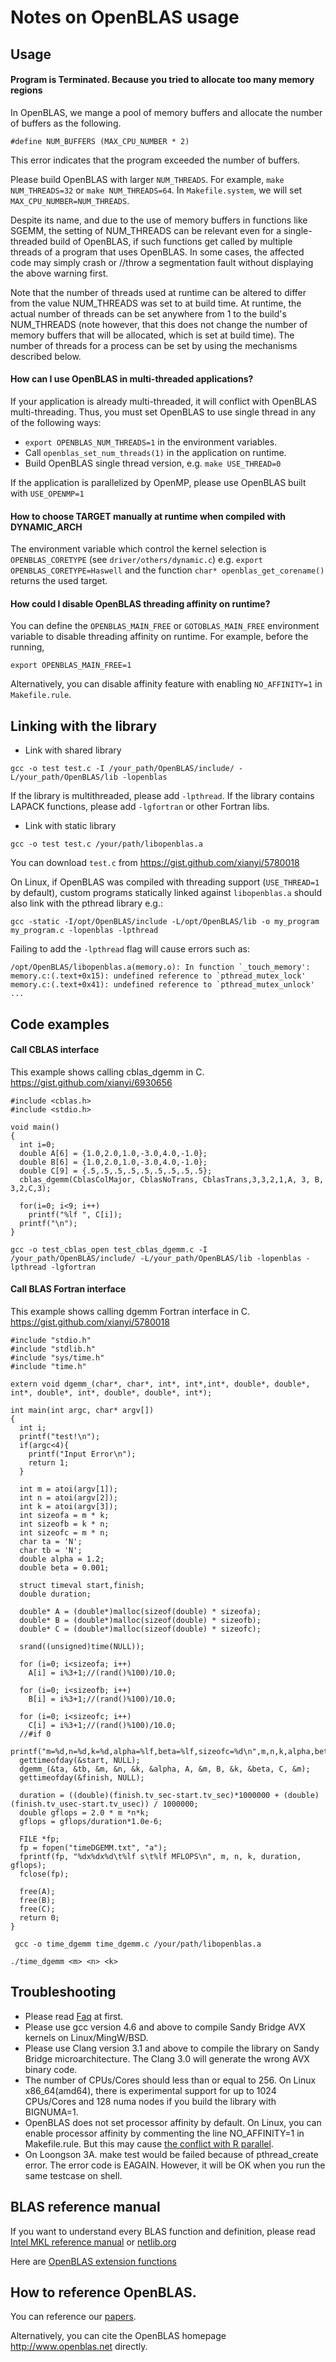 # Notes on OpenBLAS usage
## Usage

#### Program is Terminated. Because you tried to allocate too many memory regions

In OpenBLAS, we mange a pool of memory buffers and allocate the number of
buffers as the following.
```
#define NUM_BUFFERS (MAX_CPU_NUMBER * 2)
```
This error indicates that the program exceeded the number of buffers.

Please build OpenBLAS with larger `NUM_THREADS`. For example, `make
NUM_THREADS=32` or `make NUM_THREADS=64`.  In `Makefile.system`, we will set
`MAX_CPU_NUMBER=NUM_THREADS`.

Despite its name, and due to the use of memory buffers in functions like SGEMM,
the setting of NUM_THREADS can be relevant even for a single-threaded build 
of OpenBLAS, if such functions get called by multiple threads of a program
that uses OpenBLAS. In some cases, the affected code may simply crash or //throw 
a segmentation fault without displaying the above warning first.

Note that the number of threads used at runtime can be altered to differ from the
value NUM_THREADS was set to at build time. At runtime, the actual number of
threads can be set anywhere from 1 to the build's NUM_THREADS (note however,
that this does not change the number of memory buffers that will be allocated,
which is set at build time). The number of threads for a process can be set by
using the mechanisms described below.


#### How can I use OpenBLAS in multi-threaded applications?

If your application is already multi-threaded, it will conflict with OpenBLAS
multi-threading. Thus, you must set OpenBLAS to use single thread in any of the
following ways:

* `export OPENBLAS_NUM_THREADS=1` in the environment variables.
* Call `openblas_set_num_threads(1)` in the application on runtime.
* Build OpenBLAS single thread version, e.g. `make USE_THREAD=0`

If the application is parallelized by OpenMP, please use OpenBLAS built with
`USE_OPENMP=1`

#### How to choose TARGET manually at runtime when compiled with DYNAMIC_ARCH

The environment variable which control the kernel selection is
`OPENBLAS_CORETYPE` (see `driver/others/dynamic.c`) e.g. `export
OPENBLAS_CORETYPE=Haswell` and the function `char* openblas_get_corename()`
returns the used target.

#### How could I disable OpenBLAS threading affinity on runtime?

You can define the `OPENBLAS_MAIN_FREE` or `GOTOBLAS_MAIN_FREE` environment
variable to disable threading affinity on runtime. For example, before the
running,
```
export OPENBLAS_MAIN_FREE=1
```

Alternatively, you can disable affinity feature with enabling `NO_AFFINITY=1`
in `Makefile.rule`.

## Linking with the library

* Link with shared library

`gcc -o test test.c -I /your_path/OpenBLAS/include/ -L/your_path/OpenBLAS/lib -lopenblas`

If the library is multithreaded, please add `-lpthread`. If the library
contains LAPACK functions, please add `-lgfortran` or other Fortran libs.

* Link with static library

`gcc -o test test.c /your/path/libopenblas.a`

You can download `test.c` from https://gist.github.com/xianyi/5780018

On Linux, if OpenBLAS was compiled with threading support (`USE_THREAD=1` by
default), custom programs statically linked against `libopenblas.a` should also
link with the pthread library e.g.:

```
gcc -static -I/opt/OpenBLAS/include -L/opt/OpenBLAS/lib -o my_program my_program.c -lopenblas -lpthread
```

Failing to add the `-lpthread` flag will cause errors such as:

```
/opt/OpenBLAS/libopenblas.a(memory.o): In function `_touch_memory':
memory.c:(.text+0x15): undefined reference to `pthread_mutex_lock'
memory.c:(.text+0x41): undefined reference to `pthread_mutex_unlock'
...
```

## Code examples

#### Call CBLAS interface
This example shows calling cblas_dgemm in C. https://gist.github.com/xianyi/6930656
```
#include <cblas.h>
#include <stdio.h>

void main()
{
  int i=0;
  double A[6] = {1.0,2.0,1.0,-3.0,4.0,-1.0};
  double B[6] = {1.0,2.0,1.0,-3.0,4.0,-1.0};
  double C[9] = {.5,.5,.5,.5,.5,.5,.5,.5,.5};
  cblas_dgemm(CblasColMajor, CblasNoTrans, CblasTrans,3,3,2,1,A, 3, B, 3,2,C,3);

  for(i=0; i<9; i++)
    printf("%lf ", C[i]);
  printf("\n");
}
```
`gcc -o test_cblas_open test_cblas_dgemm.c -I /your_path/OpenBLAS/include/ -L/your_path/OpenBLAS/lib -lopenblas -lpthread -lgfortran`

#### Call BLAS Fortran interface

This example shows calling dgemm Fortran interface in C. https://gist.github.com/xianyi/5780018

```
#include "stdio.h"
#include "stdlib.h"
#include "sys/time.h"
#include "time.h"

extern void dgemm_(char*, char*, int*, int*,int*, double*, double*, int*, double*, int*, double*, double*, int*);

int main(int argc, char* argv[])
{
  int i;
  printf("test!\n");
  if(argc<4){
    printf("Input Error\n");
    return 1;
  }

  int m = atoi(argv[1]);
  int n = atoi(argv[2]);
  int k = atoi(argv[3]);
  int sizeofa = m * k;
  int sizeofb = k * n;
  int sizeofc = m * n;
  char ta = 'N';
  char tb = 'N';
  double alpha = 1.2;
  double beta = 0.001;

  struct timeval start,finish;
  double duration;

  double* A = (double*)malloc(sizeof(double) * sizeofa);
  double* B = (double*)malloc(sizeof(double) * sizeofb);
  double* C = (double*)malloc(sizeof(double) * sizeofc);

  srand((unsigned)time(NULL));

  for (i=0; i<sizeofa; i++)
    A[i] = i%3+1;//(rand()%100)/10.0;

  for (i=0; i<sizeofb; i++)
    B[i] = i%3+1;//(rand()%100)/10.0;

  for (i=0; i<sizeofc; i++)
    C[i] = i%3+1;//(rand()%100)/10.0;
  //#if 0
  printf("m=%d,n=%d,k=%d,alpha=%lf,beta=%lf,sizeofc=%d\n",m,n,k,alpha,beta,sizeofc);
  gettimeofday(&start, NULL);
  dgemm_(&ta, &tb, &m, &n, &k, &alpha, A, &m, B, &k, &beta, C, &m);
  gettimeofday(&finish, NULL);

  duration = ((double)(finish.tv_sec-start.tv_sec)*1000000 + (double)(finish.tv_usec-start.tv_usec)) / 1000000;
  double gflops = 2.0 * m *n*k;
  gflops = gflops/duration*1.0e-6;

  FILE *fp;
  fp = fopen("timeDGEMM.txt", "a");
  fprintf(fp, "%dx%dx%d\t%lf s\t%lf MFLOPS\n", m, n, k, duration, gflops);
  fclose(fp);

  free(A);
  free(B);
  free(C);
  return 0;
}
```

` gcc -o time_dgemm time_dgemm.c /your/path/libopenblas.a`

` ./time_dgemm <m> <n> <k> `

## Troubleshooting
* Please read [Faq](https://github.com/xianyi/OpenBLAS/wiki/Faq) at first.
* Please use gcc version 4.6 and above to compile Sandy Bridge AVX kernels on Linux/MingW/BSD.
* Please use Clang version 3.1 and above to compile the library on Sandy Bridge microarchitecture. The Clang 3.0 will generate the wrong AVX binary code.
* The number of CPUs/Cores should less than or equal to 256. On Linux x86_64(amd64), there is experimental support for up to 1024 CPUs/Cores and 128 numa nodes if you build the library with BIGNUMA=1.
* OpenBLAS does not set processor affinity by default. On Linux, you can enable processor affinity by commenting the line NO_AFFINITY=1 in Makefile.rule. But this may cause [the conflict with R parallel](https://stat.ethz.ch/pipermail/r-sig-hpc/2012-April/001348.html).
* On Loongson 3A. make test would be failed because of pthread_create error. The error code is EAGAIN. However, it will be OK when you run the same testcase on shell.

## BLAS reference manual
If you want to understand every BLAS function and definition, please read
[Intel MKL reference manual](https://software.intel.com/sites/products/documentation/doclib/iss/2013/mkl/mklman/GUID-F7ED9FB8-6663-4F44-A62B-61B63C4F0491.htm)
or [netlib.org](http://netlib.org/blas/)

Here are [OpenBLAS extension functions](https://github.com/xianyi/OpenBLAS/wiki/OpenBLAS-Extensions)

## How to reference OpenBLAS.

You can reference our [papers](https://github.com/xianyi/OpenBLAS/wiki/publications).

Alternatively, you can cite the OpenBLAS homepage http://www.openblas.net directly.

